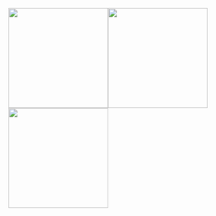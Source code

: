 <img src="https://gss2.bdstatic.com/-fo3dSag_xI4khGkpoWK1HF6hhy/baike/c0%3Dbaike80%2C5%2C5%2C80%2C26/sign=7a03fe03ccbf6c81e33a24badd57da50/b21c8701a18b87d6c1feb174070828381f30fd19.jpg?image&quality=100&size=b4000_4000&sec=1552226769&di=6b14211f542ab6336700c12c0e7af0fc&src=http://imgtu.lishiquwen.com/20150527/1432699095374329.jpg" height="200" width="200"><img src="https://gss0.bdstatic.com/-4o3dSag_xI4khGkpoWK1HF6hhy/baike/c0%3Dbaike150%2C5%2C5%2C150%2C50/sign=2e4b7e96ffd3572c72ef948eeb7a0842/8644ebf81a4c510ffd63cb656d59252dd42aa52d.jpg" height="200" width="200"><img src="https://gss1.bdstatic.com/9vo3dSag_xI4khGkpoWK1HF6hhy/baike/c0%3Dbaike150%2C5%2C5%2C150%2C50/sign=320fc6008b01a18be4e61a1dff466c6d/42166d224f4a20a4fff87ceb9c529822720ed03c.jpg" height="200" width="200">
